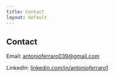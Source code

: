 ```yaml
---
title: Contact
layout: default
---
```


<section>
<h2>Contact</h2>
<div class="card">
<p>Email: <a href="mailto:antonioferraro039@gmail.com">antonioferraro039@gmail.com</a></p>
<p>LinkedIn: <a href="https://www.linkedin.com/in/antonioferraro1">linkedin.com/in/antonioferraro1</a></p>
</div>
</section>
